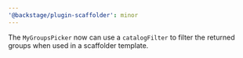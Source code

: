 ```yaml
---
'@backstage/plugin-scaffolder': minor
---
```


The `MyGroupsPicker` now can use a `catalogFilter` to filter the returned groups when used in a scaffolder template.
